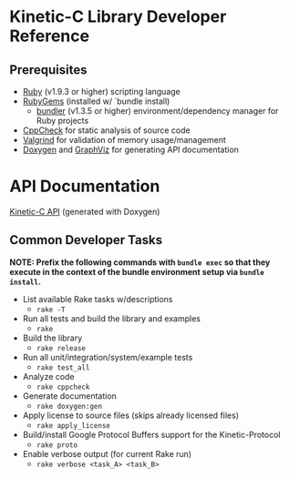 Kinetic-C Library Developer Reference
=====================================

Prerequisites
-------------

* [Ruby](https://www.ruby-lang.org) (v1.9.3 or higher) scripting language
* [RubyGems](http://rubygems.org) (installed w/ `bundle install)
    * [bundler](http://bundler.io) (v1.3.5 or higher) environment/dependency manager for Ruby projects
* [CppCheck](http://cppcheck.sourceforge.net/) for static analysis of source code
* [Valgrind](http://valgrind.org/) for validation of memory usage/management
* [Doxygen](https://github.com/doxygen) and [GraphViz](http://www.graphviz.org/) for generating API documentation

API Documentation
=================
[Kinetic-C API](http://seagate.github.io/kinetic-c/) (generated with Doxygen)

Common Developer Tasks
----------------------

**NOTE: Prefix the following commands with `bundle exec` so that they execute in the context of the bundle environment setup via `bundle install`.**

* List available Rake tasks w/descriptions
    * `rake -T`
* Run all tests and build the library and examples
    * `rake`
* Build the library
    * `rake release`
* Run all unit/integration/system/example tests
    * `rake test_all`
* Analyze code
    * `rake cppcheck`
* Generate documentation
    * `rake doxygen:gen`
* Apply license to source files (skips already licensed files)
    * `rake apply_license`
* Build/install Google Protocol Buffers support for the Kinetic-Protocol
    * `rake proto`
* Enable verbose output (for current Rake run)
    * `rake verbose <task_A> <task_B>`

